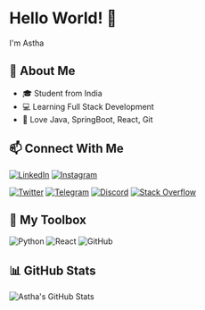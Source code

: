 # Hello World! 👋  
I'm Astha 
## 🌟 About Me
- 🎓 Student from India
- 💻 Learning Full Stack Development
- 🌈 Love Java, SpringBoot, React, Git

## 📫 Connect With Me
[![LinkedIn](https://img.shields.io/badge/LinkedIn-blue?logo=linkedin)](https://www.linkedin.com/in/astha-bharti)
[![Instagram](https://img.shields.io/badge/Instagram-purple?logo=instagram)](https://instagram.com/astha.rya_)

[![Twitter](https://img.shields.io/badge/Twitter-1DA1F2?style=for-the-badge&logo=twitter&logoColor=white)](https://twitter.com/yourusername)
[![Telegram](https://img.shields.io/badge/Telegram-2CA5E0?style=for-the-badge&logo=telegram&logoColor=white)](https://t.me/astharya2)
[![Discord](https://img.shields.io/badge/Discord-5865F2?style=for-the-badge&logo=discord&logoColor=white)](https://discord.com/users/yourdi)
[![Stack Overflow](https://img.shields.io/badge/Stack_Overflow-FE7A16?style=for-the-badge&logo=stackoverflow&logoColor=white)](https://stackoverflow.com/users/21077791/jiya)



## 🧰 My Toolbox
![Python](https://img.shields.io/badge/-Python-05122A?style=flat&logo=python)
![React](https://img.shields.io/badge/-React-05122A?style=flat&logo=react)
![GitHub](https://img.shields.io/badge/-GitHub-05122A?style=flat&logo=github)

## 📊 GitHub Stats
![Astha's GitHub Stats](https://github-readme-stats.vercel.app/api?username=yourusername&show_icons=true&theme=tokyonight)

<!--![Top Langs](https://github-readme-stats.vercel.app/api/top-langs/?username=yourusername&layout=compact&theme=tokyonight)-->
